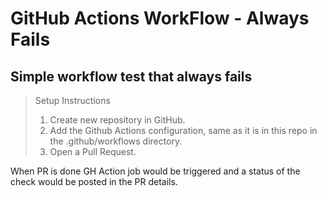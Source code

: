 # GitHub Actions WorkFlow - Always Fails

## Simple workflow test that always fails


> Setup Instructions
> 1. Create new repository in GitHub.
> 2. Add the Github Actions configuration, same as it is in this repo in the .github/workflows directory.
> 3. Open a Pull Request.

When PR is done GH Action job would be triggered and a status of the check would be posted in the PR details.


